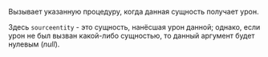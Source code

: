 Вызывает указанную процедуру, когда данная сущность получает урон.

Здесь `sourceentity` - это сущность, нанёсшая урон данной; однако, если урон не был вызван какой-либо сущностью, то данный аргумент будет нулевым (_null_).